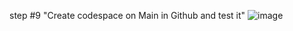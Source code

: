 step #9 "Create codespace on Main in Github and test it"
![image](https://github.com/user-attachments/assets/ac9fe6bf-006e-4d19-baca-c0e33f99b724)

